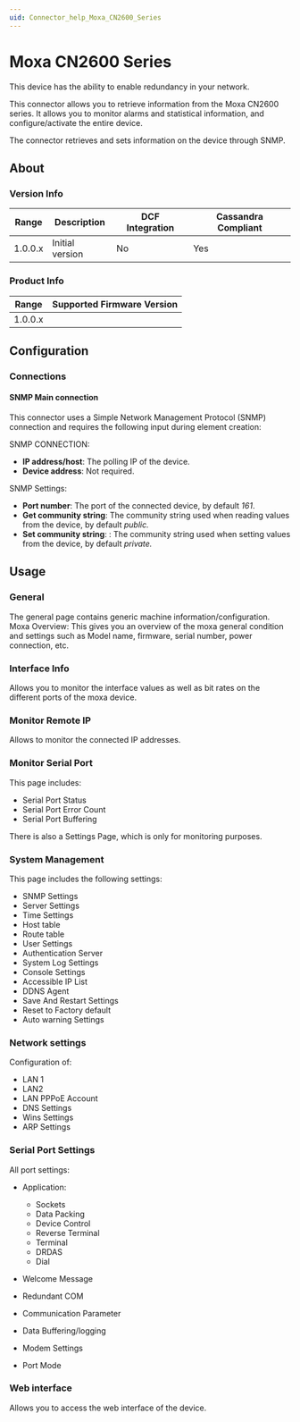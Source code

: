```yaml
---
uid: Connector_help_Moxa_CN2600_Series
---
```


# Moxa CN2600 Series

This device has the ability to enable redundancy in your network.

This connector allows you to retrieve information from the Moxa CN2600 series. It allows you to monitor alarms and statistical information, and configure/activate the entire device.

The connector retrieves and sets information on the device through SNMP.

## About

### Version Info

| **Range** | **Description** | **DCF Integration** | **Cassandra Compliant** |
|------------------|-----------------|---------------------|-------------------------|
| 1.0.0.x          | Initial version | No                  | Yes                     |

### Product Info

| Range | Supported Firmware Version |
|------------------|-----------------------------|
| 1.0.0.x          |                             |

## Configuration

### Connections

#### SNMP Main connection

This connector uses a Simple Network Management Protocol (SNMP) connection and requires the following input during element creation:

SNMP CONNECTION:

- **IP address/host**: The polling IP of the device.
- **Device address**: Not required.

SNMP Settings:

- **Port number**: The port of the connected device, by default *161*.
- **Get community string**: The community string used when reading values from the device, by default *public.*
- **Set community string**: : The community string used when setting values from the device, by default *private.*

## Usage

### General

The general page contains generic machine information/configuration. Moxa Overview: This gives you an overview of the moxa general condition and settings such as Model name, firmware, serial number, power connection, etc.

### Interface Info

Allows you to monitor the interface values as well as bit rates on the different ports of the moxa device.

### Monitor Remote IP

Allows to monitor the connected IP addresses.

### Monitor Serial Port

This page includes:

- Serial Port Status
- Serial Port Error Count
- Serial Port Buffering

There is also a Settings Page, which is only for monitoring purposes.

### System Management

This page includes the following settings:

- SNMP Settings
- Server Settings
- Time Settings
- Host table
- Route table
- User Settings
- Authentication Server
- System Log Settings
- Console Settings
- Accessible IP List
- DDNS Agent
- Save And Restart Settings
- Reset to Factory default
- Auto warning Settings

### Network settings

Configuration of:

- LAN 1
- LAN2
- LAN PPPoE Account
- DNS Settings
- Wins Settings
- ARP Settings

### Serial Port Settings

All port settings:

- Application:

  - Sockets
  - Data Packing
  - Device Control
  - Reverse Terminal
  - Terminal
  - DRDAS
  - Dial

- Welcome Message

- Redundant COM

- Communication Parameter

- Data Buffering/logging

- Modem Settings

- Port Mode

### Web interface

Allows you to access the web interface of the device.
